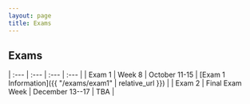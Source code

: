 ```yaml
---
layout: page
title: Exams
---
```


## Exams

| :--- | :--- | :--- | :--- |
| Exam 1 | Week 8 | October 11-15 | [Exam 1 Information]({{ "/exams/exam1" | relative_url }}) |
| Exam 2 | Final Exam Week | December 13--17 | TBA |
